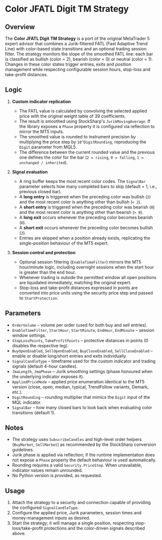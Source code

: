 # Color JFATL Digit TM Strategy

## Overview
The **Color JFATL Digit TM Strategy** is a port of the original MetaTrader 5 expert advisor that combines a Jurik-filtered FATL (Fast Adaptive Trend Line) with color-based state transitions and an optional trading session filter. The strategy monitors the slope of the smoothed FATL line: each bar is classified as bullish (color = 2), bearish (color = 0) or neutral (color = 1). Changes in these color states trigger entries, exits and position management while respecting configurable session hours, stop-loss and take-profit distances.

## Logic
1. **Custom indicator replication**
   - The FATL value is calculated by convolving the selected applied price with the original weight table of 39 coefficients.
   - The result is smoothed using StockSharp's `JurikMovingAverage`. If the library exposes a `Phase` property it is configured via reflection to mirror the MT5 inputs.
   - The smoothed value is rounded to instrument precision by multiplying the price step by `10^DigitRounding`, reproducing the `Digit` parameter from MQL5.
   - The difference between the current rounded value and the previous one defines the color for the bar (`2 = rising`, `0 = falling`, `1 = unchanged / inherited`).

2. **Signal evaluation**
   - A ring buffer keeps the most recent color codes. The `SignalBar` parameter selects how many completed bars to skip (default = 1, i.e., previous closed bar).
   - A **long entry** is triggered when the preceding color was bullish (`2`) and the most recent color is anything other than bullish (`< 2`).
   - A **short entry** is triggered when the preceding color was bearish (`0`) and the most recent color is anything other than bearish (`> 0`).
   - A **long exit** occurs whenever the preceding color becomes bearish (`0`).
   - A **short exit** occurs whenever the preceding color becomes bullish (`2`).
   - Entries are skipped when a position already exists, replicating the single-position behaviour of the MT5 expert.

3. **Session control and protection**
   - Optional session filtering (`EnableTimeFilter`) mirrors the MT5 hour/minute logic, including overnight sessions when the start hour is greater than the end hour.
   - Whenever trading is outside the permitted window all open positions are liquidated immediately, matching the original expert.
   - Stop-loss and take-profit distances expressed in points are converted into price units using the security price step and passed to `StartProtection`.

## Parameters
- `OrderVolume` – volume per order (used for both buy and sell entries).
- `EnableTimeFilter`, `StartHour`, `StartMinute`, `EndHour`, `EndMinute` – session window settings.
- `StopLossPoints`, `TakeProfitPoints` – protective distances in points (0 disables the respective leg).
- `BuyOpenEnabled`, `SellOpenEnabled`, `BuyCloseEnabled`, `SellCloseEnabled` – enable or disable long/short entries and exits individually.
- `SignalCandleType` – timeframe used for the custom indicator and trading signals (default 4-hour candles).
- `JmaLength`, `JmaPhase` – Jurik smoothing settings (phase honoured when the underlying indicator exposes it).
- `AppliedPriceMode` – applied price enumeration identical to the MT5 version (close, open, median, typical, TrendFollow variants, Demark, etc.).
- `DigitRounding` – rounding multiplier that mimics the `Digit` input of the MQL indicator.
- `SignalBar` – how many closed bars to look back when evaluating color transitions (default 1).

## Notes
- The strategy uses `SubscribeCandles` and high-level order helpers (`BuyMarket`, `SellMarket`) as recommended by the StockSharp conversion guidelines.
- Jurik phase is applied via reflection; if the runtime implementation does not expose a `Phase` property the default behaviour is used automatically.
- Rounding requires a valid `Security.PriceStep`. When unavailable, indicator values remain unrounded.
- No Python version is provided, as requested.

## Usage
1. Attach the strategy to a security and connection capable of providing the configured `SignalCandleType`.
2. Configure the applied price, Jurik parameters, session times and money-management inputs as desired.
3. Start the strategy; it will manage a single position, respecting stop-loss/take-profit protections and the color-driven signals described above.
